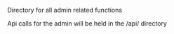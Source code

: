 Directory for all admin related functions

Api calls for the admin will be held in the /api/ directory
